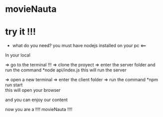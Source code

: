 # movieNauta

# try it !!!

* what do you need?
     you must have nodejs installed on your pc <==

In your local

=> go to the terminal !!!
 => clone the proyect 
  => enter the server folder and run the command
    *node api/index.js
      this will run the server
   
  => open a new terminal
    => enter the client folder
      => run the command
      *npm run start      
          this will open your browser
              
and you can enjoy our content
  
  
now you are a
!!!! movieNauta !!!!
